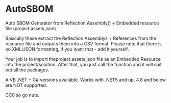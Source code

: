 # AutoSBOM
Auto SBOM Generator from Reflection.Assembly() + Embedded resource file (project.assets.json)

Basically these extract the Reflection.Assemblys + References from the resource file and outputs them into a CSV format.
Please note that there is no XML/JSON formatting, if you want that - add it yourself.

Your job is to import theproject.assets.json file as an Embedded Resource into the project/solution. After that, you just call the function and it will spit out all the packages.

A VB .NET + C# versions available. Works with .NET5 and up, 4.8 and below are NOT supported.

CC0 so go nuts.
